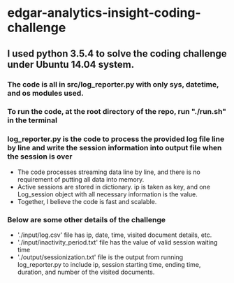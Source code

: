 # edgar-analytics-insight-coding-challenge

## I used python 3.5.4 to solve the coding challenge under Ubuntu 14.04 system. 

### The code is all in src/log_reporter.py with only sys, datetime, and os modules used. 

### To run the code, at the root directory of the repo, run "./run.sh" in the terminal

### log_reporter.py is the code to process the provided log file line by line and write the session information into output file when the session is over

- The code processes streaming data line by line, and there is no requirement of putting all data into memory. 
- Active sessions are stored in dictionary. ip is taken as key, and one Log_session object with all necessary information is the value.
- Together, I believe the code is fast and scalable. 

### Below are some other details of the challenge

- './input/log.csv' file has ip, date, time, visited document details, etc. 
- './input/inactivity_period.txt' file has the value of valid session waiting time
- './output/sessionization.txt' file is the output from running log_reporter.py to include ip, session starting time, ending time, duration, and number of the visited documents. 


